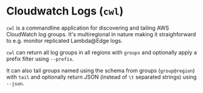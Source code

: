 # Cloudwatch Logs (`cwl`)

`cwl` is a commandline application for discovering and tailing AWS CloudWatch
log groups. It's multiregional in nature making it straighforward to e.g. monitor
replicated Lambda@Edge logs.

`cwl` can return all log groups in all regions with `groups` and optionally apply
a prefix filter using `--prefix`.

It can also tail groups named using the schema from groups (`group@region`) with
`tail` and optionally return JSON (instead of `\t` separated strings) using
`--json`.
